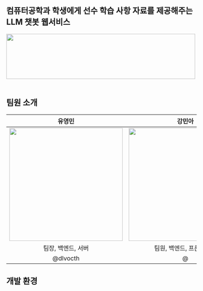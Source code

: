 ## 컴퓨터공학과 학생에게 선수 학습 사항 자료를 제공해주는 LLM 챗봇 웹서비스
<img src=https://github.com/Mengzzii/CATCHUP/assets/151775207/670f56a1-066c-4d40-b9ad-a71dd5573427 width=500 height=120/>
<br><br>

## 팀원 소개
|유영민|강민아|임은지|
|:---:|:---:|:---:|
|<img src=https://github.com/Mengzzii/CATCHUP/assets/151775207/13a3823a-f116-4928-9532-e242993cfbc5 width=300 height=300/>|<img src=https://github.com/Mengzzii/CATCHUP/assets/151775207/9f13db75-7d6e-46ea-b9bd-33074a17c295 width=300 height=300/>|<img src=https://github.com/Mengzzii/CATCHUP/assets/151775207/da8bf217-beec-4435-964a-aa8ceaf45d65 width=300 height=300/>|
|팀장, 백엔드, 서버|팀원, 백엔드, 프론트엔드|팀원, 백엔드, RAG|
|@dlvocth|@|@Mengzzii|


## 개발 환경
